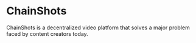 # ChainShots
ChainShots is a decentralized video platform that solves a major problem faced by content creators today. 